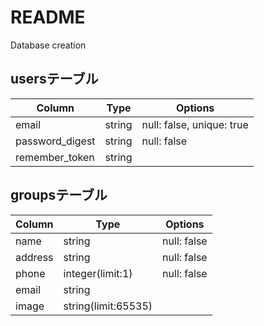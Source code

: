 # README

Database creation
## usersテーブル
|Column|Type|Options|
|------|----|-------|
|email|string|null: false, unique: true|
|password_digest|string|null: false|
|remember_token|string||


## groupsテーブル
|Column|Type|Options|
|------|----|-------|
|name|string|null: false|
|address|string|null: false|
|phone|integer(limit:1)|null: false|
|email|string||
|image|string(limit:65535)||

